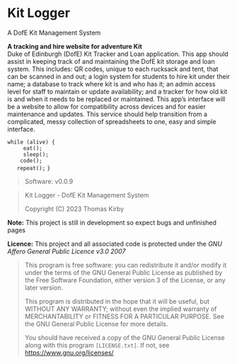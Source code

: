 # Kit Logger

A DofE Kit Management System

**A tracking and hire website for adventure Kit**  
Duke of Edinburgh (DofE) Kit Tracker and Loan application. This app should assist in keeping track of and maintaining the DofE kit  storage and loan system. This includes: QR codes, unique to each rucksack and tent, that can be scanned in and out; a login
system for students to hire kit under their name; a database to track where kit is and who has it; an admin access level for staff to maintain or update availability; and a tracker for how old kit is and when it needs to be replaced or maintained. This app’s    interface will be a website to allow for compatibility across devices and for easier maintenance and updates. This service should help transition from a complicated, messy collection of spreadsheets to one, easy and simple interface.

`while (alive) {`  
`‎ ‎ ‎   eat();`  
`‎ ‎ ‎   sleep();`  
`‎ ‎ ‎  code();`  
`‎ ‎ ‎ repeat();`
`}`

>Software: v0.0.9

>Kit Logger - DofE Kit Management System
>
>Copyright (C) 2023 Thomas Kirby

**Note:** This project is still in development so expect bugs and unfinished pages  

**Licence:** This project and all associated code is protected under the *GNU Affero General Public Licence v3.0 2007*
>This program is free software: you can redistribute it and/or modify it under the terms of the GNU General Public License as published by the Free Software Foundation, either version 3 of the License, or any later version.
>
>This program is distributed in the hope that it will be useful, but WITHOUT ANY WARRANTY; without even the implied warranty of MERCHANTABILITY or FITNESS FOR A PARTICULAR PURPOSE.  See the GNU General Public License for more details.
>
>You should have received a copy of the GNU General Public License along with this program `[LICENSE.txt]`.  If not, see <https://www.gnu.org/licenses/>
